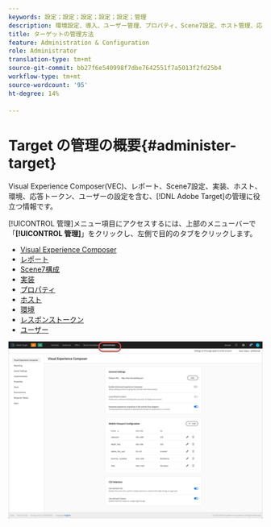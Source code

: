 ```yaml
---
keywords: 設定；設定；設定；設定；設定；管理
description: 環境設定、導入、ユーザー管理、プロパティ、Scene7設定、ホスト管理、応答トークンなど、Adobe Targetを設定します。
title: ターゲットの管理方法
feature: Administration & Configuration
role: Administrator
translation-type: tm+mt
source-git-commit: bb27f6e540998f7dbe7642551f7a5013f2fd25b4
workflow-type: tm+mt
source-wordcount: '95'
ht-degree: 14%

---
```



# Target の管理の概要{#administer-target}

Visual Experience Composer(VEC)、レポート、Scene7設定、実装、ホスト、環境、応答トークン、ユーザーの設定を含む、[!DNL Adobe Target]の管理に役立つ情報です。

[!UICONTROL 管理]メニュー項目にアクセスするには、上部のメニューバーで「**[!UICONTROL 管理]**」をクリックし、左側で目的のタブをクリックします。

* [Visual Experience Composer](/help/administrating-target/visual-experience-composer-set-up.md)
* [レポート](/help/administrating-target/reporting.md)
* [Scene7構成](/help/administrating-target/scene7-settings.md)
* [実装](/help/c-implementing-target/implementing-target.md)
* [プロパティ](/help/administrating-target/c-user-management/property-channel/property-channel.md)
* [ホスト](/help/administrating-target/hosts.md)
* [環境](/help/administrating-target/environments.md)
* [レスポンストークン](/help/administrating-target/response-tokens.md)
* [ユーザー](/help/administrating-target/c-user-management/user-management.md)

![Adobe Target政府メニュー](/help/administrating-target/assets/administration.png)